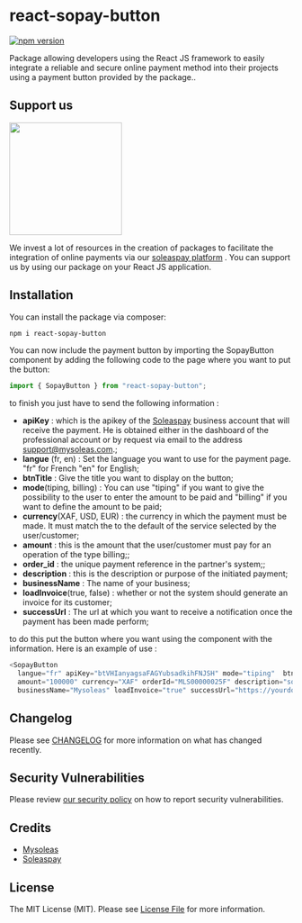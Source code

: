 # react-sopay-button

[![npm version](https://badge.fury.io/js/react-sopay-button.svg)](https://badge.fury.io/js/react-sopay-button)

Package allowing developers using the React JS framework to easily integrate a reliable and secure online payment method into their projects using a payment button provided by the package..

## Support us

[<img src="https://app.soleaspay.com/images/sopay.png" width="200px" />](https://soleaspay.com)

We invest a lot of resources in the creation of packages to facilitate the integration of online payments via our [soleaspay platform](https://soleaspay.com) . You can support us by using our package on your React JS application.

## Installation

You can install the package via composer:

```bash
npm i react-sopay-button
```

You can now include the payment button by importing the SopayButton component by adding the following code to the page where you want to put the button:

```js
import { SopayButton } from "react-sopay-button";
```

to finish you just have to send the following information :

- **apiKey** : which is the apikey of the [Soleaspay](https://soleaspay.com) business account that will receive the payment. He is obtained either in the dashboard of the professional account or by request via email to the address support@mysoleas.com.;
- **langue** (fr, en) : Set the language you want to use for the payment page. "fr" for French "en" for English;
- **btnTitle** : Give the title you want to display on the button;
- **mode**(tiping, billing) : You can use "tiping" if you want to give the possibility to the user to enter the amount to be paid and "billing" if you want to define the amount to be paid;
- **currency**(XAF, USD, EUR) : the currency in which the payment must be made. It must match the to the default of the service selected by the user/customer;
- **amount** : this is the amount that the user/customer must pay for an operation of the type billing;;
- **order_id** : the unique payment reference in the partner's system;;
- **description** : this is the description or purpose of the initiated payment;
- **businessName** : The name of your business;
- **loadInvoice**(true, false) : whether or not the system should generate an invoice for its customer;
- **successUrl** : The url at which you want to receive a notification once the payment has been made perform;

to do this put the button where you want using the component with the information. Here is an example of use :

```js
<SopayButton
  langue="fr" apiKey="btVHIanyagsaFAGYubsadkihFNJSH" mode="tiping"  btnTitle="Pay Now"
  amount="100000" currency="XAF" orderId="MLS00000025F" description="sopay button payment"
  businessName="Mysoleas" loadInvoice="true" successUrl="https://yourdomain.com/receivePayment" />
```

## Changelog

Please see [CHANGELOG](CHANGELOG.md) for more information on what has changed recently.

## Security Vulnerabilities

Please review [our security policy](../../security/policy) on how to report security vulnerabilities.

## Credits

- [Mysoleas](https://mysoleas.com)
- [Soleaspay](https://soleaspay.com)

## License

The MIT License (MIT). Please see [License File](LICENSE.md) for more information.
